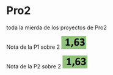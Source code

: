 # Pro2
toda la mierda de los proyectos de Pro2

Nota de la P1 sobre 2
![image](https://github.com/Choped7626/Pro2/blob/55111128fbe5af1ea171c7c344199d11a9abf7a8/image2.png)

Nota de la P2 sobre 2
![image](https://github.com/Choped7626/Pro2/blob/3629ed7dda02338dbe5b53368ebb709431229f70/image.png)

